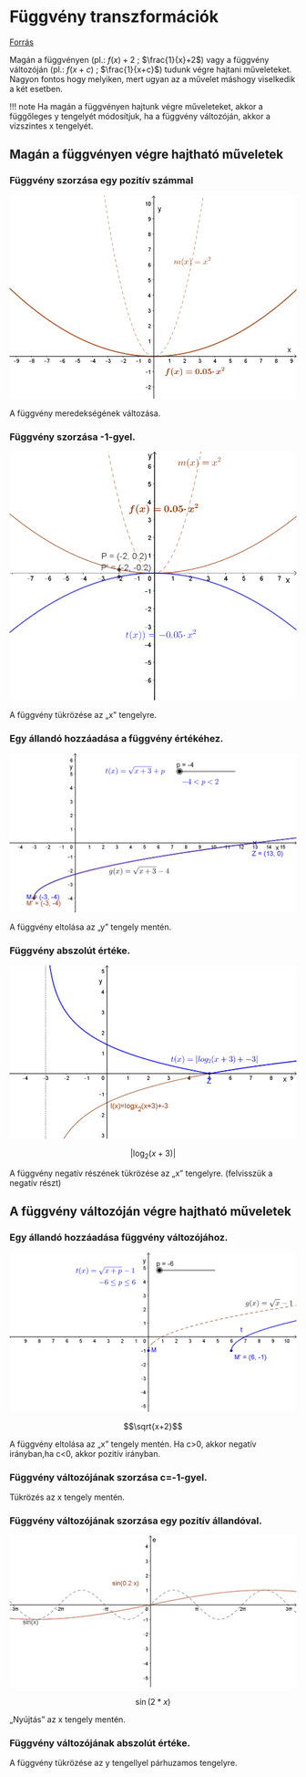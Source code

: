 # Függvény transzformációk

[Forrás](https://matekarcok.hu/fuggvenytranszformaciok/)

Magán a függvényen (pl.: $f(x)+2$ ; $\frac{1}{x}+2$) vagy a függvény változóján (pl.: $f(x+c)$ ; $\frac{1}{x+c}$) tudunk végre hajtani műveleteket. Nagyon fontos hogy melyiken, mert ugyan az a művelet máshogy viselkedik a két esetben.

!!! note
    Ha magán a függvényen hajtunk végre műveleteket, akkor a függőleges y tengelyét módosítjuk, ha a függvény változóján, akkor a vízszintes x tengelyét.

## Magán a függvényen végre hajtható műveletek

### Függvény szorzása egy pozitív számmal

![függvény transzformáció](../../assets/images/fuggveny-transzformaciok/fuggveny_meredekseg_valtozasa.gif)

A függvény meredekségének változása.

### Függvény szorzása -1-gyel.

![függvény transzformááció](../../assets/images/fuggveny-transzformaciok/fuggveny_tukrozese_x-re.gif)

A függvény tükrözése az „x” tengelyre.

### Egy állandó hozzáadása a függvény értékéhez.

![függvény transzformááció](../../assets/images/fuggveny-transzformaciok/fuggveny-eltolasa_y_menten1.gif)

A függvény eltolása az „y” tengely mentén.

### Függvény abszolút értéke.

![függvény transzformááció](../../assets/images/fuggveny-transzformaciok/fuggveny-abszolut-erteke.gif)

$$|\log_{2}{(x+3)}|$$

A függvény negatív részének tükrözése az „x” tengelyre. (felvisszük a negatív részt)

## A függvény változóján végre hajtható műveletek

### Egy állandó hozzáadása függvény változójához.

![függvény transzformááció](../../assets/images/fuggveny-transzformaciok/fuggveny-eltolasa_x_menten1.gif)

$$\sqrt{x+2}$$

A függvény eltolása az „x” tengely mentén. Ha c>0, akkor negatív irányban,ha c<0, akkor pozitív irányban.

### Függvény változójának szorzása c=-1-gyel.

Tükrözés az x tengely mentén.

### Függvény változójának szorzása egy pozitív állandóval.

![függvény transzformááció](../../assets/images/fuggveny-transzformaciok/fuggveny-nyujtasa-x-menten.gif)

$$\sin{(2*x)}$$

„Nyújtás” az x tengely mentén.

### Függvény változójának abszolút értéke.

A függvény tükrözése az y tengellyel párhuzamos tengelyre.
